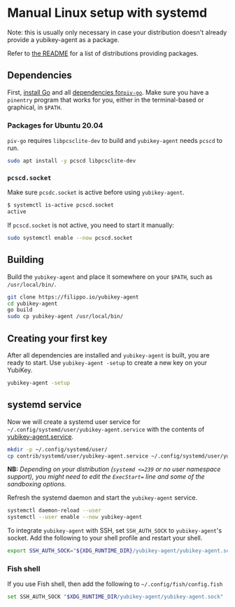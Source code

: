# Manual Linux setup with systemd

Note: this is usually only necessary in case your distribution doesn't already
provide a yubikey-agent as a package.

Refer to [the README](README.md) for a list of distributions providing packages.

## Dependencies

First, [install Go](https://golang.org/doc/install) and all [dependencies for`piv-go`](https://github.com/go-piv/piv-go#installation).
Make sure you have a `pinentry` program that works for you, either in the terminal-based or graphical, in `$PATH`.

### Packages for Ubuntu 20.04

`piv-go` requires `libpcsclite-dev` to build and `yubikey-agent` needs `pcscd` to run.

```sh
sudo apt install -y pcscd libpcsclite-dev
```

### `pcscd.socket`

Make sure `pcsdc.socket` is active before using `yubikey-agent`.

```sh
$ systemctl is-active pcscd.socket
active
```

If `pcscd.socket` is not active, you need to start it manually:

```sh
sudo systemctl enable --now pcscd.socket
```

## Building

Build the `yubikey-agent` and place it somewhere on your `$PATH`, such as `/usr/local/bin/`.

```sh
git clone https://filippo.io/yubikey-agent
cd yubikey-agent
go build
sudo cp yubikey-agent /usr/local/bin/
```

## Creating your first key

After all dependencies are installed and `yubikey-agent` is built, you are ready to start.
Use `yubikey-agent -setup` to create a new key on your YubiKey.

```sh
yubikey-agent -setup
```

## systemd service

Now we will create a systemd user service for `~/.config/systemd/user/yubikey-agent.service`
with the contents of [yubikey-agent.service](contrib/systemd/user/yubikey-agent.service).

```sh
mkdir -p ~/.config/systemd/user/
cp contrib/systemd/user/yubikey-agent.service ~/.config/systemd/user/yubikey-agent.service
```

**NB:** _Depending on your distribution (`systemd <=239` or no user namespace support), you might need to edit the `ExecStart=` line and some of the sandboxing options._

Refresh the systemd daemon and start the `yubikey-agent` service.

```sh
systemctl daemon-reload --user
systemctl --user enable --now yubikey-agent
```

To integrate `yubikey-agent` with SSH, set `SSH_AUTH_SOCK` to `yubikey-agent`'s socket. 
Add the following to your shell profile and restart your shell.

```sh
export SSH_AUTH_SOCK="${XDG_RUNTIME_DIR}/yubikey-agent/yubikey-agent.sock"
```

### Fish shell

If you use Fish shell, then add the following to `~/.config/fish/config.fish`

```sh
set SSH_AUTH_SOCK "$XDG_RUNTIME_DIR/yubikey-agent/yubikey-agent.sock"
```